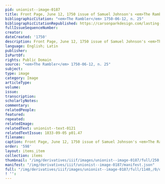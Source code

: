 ```yaml
---
pid: unionist--image-0187
title: Front Page, June 12, 1750 issue of Samuel Johnson's <em>The Rambler</em>
bibliographicCitation: "<em>The Rambler</em> 1750-06-12, n. 25"
bibliographicCitationRepublished: https://carsonparkdesign.com/lasting-ephemera-samuel-johnsons-the-rambler/
fullIssueSequenceNumber: 
creator: 
dateCreated: '1750'
description: Front Page, June 12, 1750 issue of Samuel Johnson's <em>The Rambler</em>
language: English; Latin
publisher: 
IsPartOf: 
rights: Public Domain
source: "<em>The Rambler</em> 1750-06-12, n. 25"
subject: 
type: image
category: Image
articleType: 
volume: 
issue: 
transcription: 
scholarlyNotes: 
commentary: 
relatedPeople: 
featured: 
repeated: 
relatedImage: 
relatedText: unionist--text-0121
relatedTextIssue: 1833-09-05 p01.47
filename: 
caption: Front Page, June 12, 1750 issue of Samuel Johnson's <em>The Rambler</em>
order: '598'
layout: items_item
collection: items
thumbnail: "/img/derivatives/iiif/images/unionist--image-0187/full/250,/0/default.jpg"
manifest: "/img/derivatives/iiif/unionist--image-0187/manifest.json"
full: "/img/derivatives/iiif/images/unionist--image-0187/full/1140,/0/default.jpg"
! '': 
---
```

